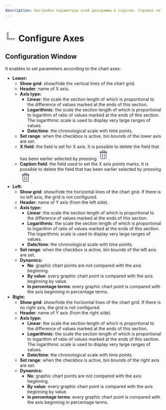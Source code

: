 ```yaml
---
description: Настройка параметров осей диаграммы в Loginom. Справка по интерфейсу. Включение сетки и логарифмической шкалы. Установка минимальных и максимальных значений осей. Включение динамики по значению или в процентах.
---
```

# ![](./../../images/icons/common/toolbar-controls/axis_default.svg) Configure Axes

## Configuration Window

It enables to set parameters according to the chart axes:

* **Lower:**
   * **Show grid**: show/hide the vertical lines of the chart grid.
   * **Header**: name of X axis.
   * **Axis type:**
      * **Linear**: the scale the section length of which is proportional to the difference of values marked at the ends of this section.
      * **Logarithmic**: the scale the section length of which is proportional to logarithm of ratio of values marked at the ends of this section. The logarithmic scale is used to display very large ranges of values.
      * **Date/time**: the chronological scale with time points.
   * **Set range**: when the checkbox is active, bin bounds of the lower axis are set.
   * **X field**: the field is set for X axis. It is possible to delete the field that has been earlier selected by pressing ![](./../../images/icons/common/toolbar-controls/delete_default.svg).
   * **Caption field**: the field used to set the X axis points marks.
       It is possible to delete the field that has been earlier selected by pressing ![](./../../images/icons/common/toolbar-controls/delete_default.svg).
* **Left:**
   * **Show grid**: show/hide the horizontal lines of the chart grid. If there is no left axis, the grid is not configured.
   * **Header**: name of Y axis (from the left side).
   * **Axis type:**
      * **Linear**: the scale the section length of which is proportional to the difference of values marked at the ends of this section.
      * **Logarithmic**: the scale the section length of which is proportional to logarithm of ratio of values marked at the ends of this section. The logarithmic scale is used to display very large ranges of values.
      * **Date/time**: the chronological scale with time points.
   * **Set range**: when the checkbox is active, bin bounds of the left axis are set.
   * **Dynamics:**
      * **No**: graphic chart points are not compared with the axis beginning. 
      * **By value**: every graphic chart point is compared with the axis beginning by value.
      * **In percentage terms**: every graphic chart point is compared with the axis beginning in percentage terms.
* **Right:**
   * **Show grid**: show/hide the horizontal lines of the chart grid. If there is no right axis, the grid is not configured.
   * **Header**: name of Y axis (from the right side).
   * **Axis type:**
      * **Linear**: the scale the section length of which is proportional to the difference of values marked at the ends of this section.
      * **Logarithmic**: the scale the section length of which is proportional to logarithm of ratio of values marked at the ends of this section. The logarithmic scale is used to display very large ranges of values.
      * **Date/time**: the chronological scale with time points.
   * **Set range**: when the checkbox is active, bin bounds of the right axis are set.
   * **Dynamics:**
      * **No**: graphic chart points are not compared with the axis beginning.
      * **By value**: every graphic chart point is compared with the axis beginning by value.
      * **In percentage terms**: every graphic chart point is compared with the axis beginning in percentage terms.
